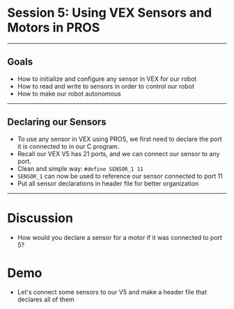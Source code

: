 # **Session 5: Using VEX Sensors and Motors in PROS**

---

## Goals

* How to initialize and configure any sensor in VEX for our robot
* How to read and write to sensors in order to control our robot
* How to make our robot autonomous

---

## Declaring our Sensors

* To use any sensor in VEX using PROS, we first need to declare the port it is connected to in our C program.
* Recall our VEX V5 has 21 ports, and we can connect our sensor to any port.
* Clean and simple way: ```#define SENSOR_1 11```
* ```SENSOR_1``` can now be used to reference our sensor connected to port 11
* Put all sensor declarations in header file for better organization

---

# Discussion

* How would you declare a sensor for a motor if it was connected to port 5?

# Demo

* Let's connect some sensors to our V5 and make a header file that declares all of them